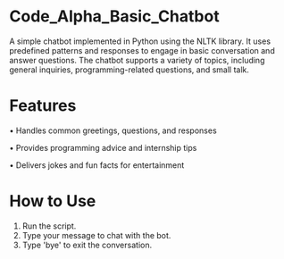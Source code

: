 # Code_Alpha_Basic_Chatbot
A simple chatbot implemented in Python using the NLTK library. It uses predefined patterns and responses to engage in basic conversation and answer questions. The chatbot supports a variety of topics, including general inquiries, programming-related questions, and small talk.

# Features
•	Handles common greetings, questions, and responses

•	Provides programming advice and internship tips

•	Delivers jokes and fun facts for entertainment

# How to Use
1.	Run the script.
2.	Type your message to chat with the bot.
3.	Type 'bye' to exit the conversation.
